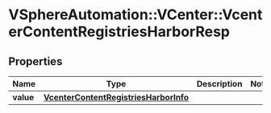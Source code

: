 # VSphereAutomation::VCenter::VcenterContentRegistriesHarborResp

## Properties
Name | Type | Description | Notes
------------ | ------------- | ------------- | -------------
**value** | [**VcenterContentRegistriesHarborInfo**](VcenterContentRegistriesHarborInfo.md) |  | 


